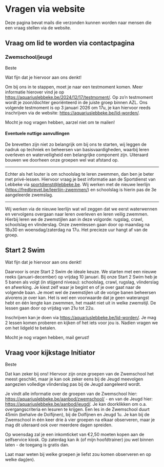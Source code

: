 # Vragen via website

Deze pagina bevat mails die verzonden kunnen worden naar mensen die een vraag stellen via de website.

## Vraag om lid te worden via contactpagina

### Zwemschool/jeugd

Beste

Wat fijn dat je hiervoor aan ons denkt!

Om bij ons in te stappen, moet je naar een testmoment komen. Meer informatie hierover vind je op <https://aquariuslebbeke.be/2024/12/17/testmoment/>. Op zo’n testmoment wordt je zoon/dochter georiënteerd in de juiste groep binnen AZL. Ons volgende testmoment is op 3 januari 2026 om 17u, je kan hiervoor reeds inschrijven via de website: <https://aquariuslebbeke.be/lid-worden/>.

Mocht je nog vragen hebben, aarzel niet om te mailen!

#### Eventuele nuttige aanvullingen

De brevetten zijn niet zo belangrijk om bij ons te starten, wij leggen de nadruk op techniek en beheersen van basisvaardigheden, waarbij leren overleven en waterveiligheid een belangrijke component zijn. Uiteraard bouwen we doorheen onze groepen wel wat afstand op.

---

Echter als het louter is om schoolslag te leren zwemmen, dan ben je beter met privé-lessen. Hiervoor vraag je best informatie aan de Sportdienst van Lebbeke via <sportdienst@lebbeke.be>. Wij werken met de nieuwe leerlijn (<https://fredbrevet.be/leerlijn-zwemmen/>) en schoolslag is hierin pas de 3e aangeleerde zwemslag.

---

Wij werken via de nieuwe leerlijn wat wil zeggen dat we eerst waterwennen en vervolgens overgaan naar leren overleven en leren veilig zwemmen. Hierbij leren we de zwemstijlen aan in deze volgorde: rugslag, crawl, schoolslag en vlinderslag. Onze zwemlessen gaan door op maandag na 18u30 en woensdag/zaterdag na 17u. Het precieze uur hangt af van de groep.

## Start 2 Swim

Wat fijn dat je hiervoor aan ons denkt!

Daarvoor is onze Start 2 Swim de ideale keuze. We starten met een nieuwe reeks (januari-december) op vrijdag 10 januari. Bij onze Start 2 Swim heb je 5 banen als volgt (in stijgend niveau): schoolslag, crawl, rugslag, vlinderslag en afwerking. Je kiest zelf waar je begint en of je over gaat naar de volgende baan. Je moet wel de zwemstijlen uit de vorige banen beheersen alvorens je over kan. Het is wel een voorwaarde dat je geen waterangst hebt en één lengte kan zwemmen, het maakt niet uit in welke zwemstijl. De lessen gaan door op vrijdag van 21u tot 22u.

Inschrijven kan je doen via <https://aquariuslebbeke.be/lid-worden/>. Je mag 2 lessen komen proberen en kijken of het iets voor jou is. Nadien vragen we om het lidgeld te betalen.

Mocht je nog vragen hebben, mail gerust!

## Vraag voor kijkstage Initiator

Beste

Dat kan zeker bij ons! Hiervoor zijn onze groepen van de Zwemschool het meest geschikt, maar je kan ook zeker eens bij de Jeugd meevolgen aangezien volledige vlinderslag pas bij de Jeugd aangeleerd wordt.

Je vindt alle informatie over de groepen van de Zwemschool hier: <https://aquariuslebbeke.be/aanbod/zwemschool/> - en van de Jeugd hier: <https://aquariuslebbeke.be/aanbod/jeugd/>. Je kan doorklikken om o.a. overgangscriteria en lesuren te krijgen. Een les in de Zwemschool duurt 45min (behalve de Dolfijnen), bij de Dolfijnen en Jeugd 1u. Je kan bij de Zwemschool in één keer drie à vier groepen na elkaar observeren, maar je mag dit uiteraard ook over meerdere dagen spreiden.

Op woensdag zal je een inkomticket van €2,50 moeten kopen aan de selfservice kiosk. Op zaterdag kan ik (of mijn hoofdtrainer) jou wel binnen laten - de toegang is gratis dan.

Laat maar weten bij welke groepen je liefst zou komen observeren en op welke dag(en).
